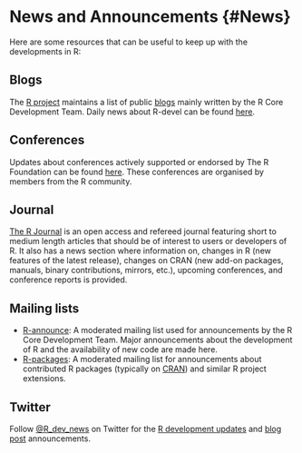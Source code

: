 # News and Announcements {#News}

Here are some resources that can be useful to keep up with the developments in R:

## Blogs

The [R project](https://www.r-project.org/) maintains a list of public [blogs](https://developer.r-project.org/Blog/public/) mainly written by the R Core Development Team. Daily news about R-devel can be found [here](https://developer.r-project.org/blosxom.cgi/R-devel).

## Conferences

Updates about conferences actively supported or endorsed by The R Foundation can be found [here](https://www.r-project.org/conferences/). These conferences are organised by members from the R community.

## Journal

[The R Journal](https://journal.r-project.org/) is an open access and refereed journal featuring short to medium length articles that should be of interest to users or developers of R. It also has a news section where information on, changes in R (new features of the latest release), changes on CRAN (new add-on packages, manuals, binary contributions, mirrors, etc.), upcoming conferences, and conference reports is provided.


## Mailing lists

  * [R-announce](https://stat.ethz.ch/mailman/listinfo/r-announce): A moderated mailing list used for announcements by the R Core Development Team. Major announcements about the development of R and the availability of new code are made here.
  * [R-packages](https://stat.ethz.ch/mailman/listinfo/r-packages): A moderated mailing list for announcements about contributed R packages (typically on [CRAN](https://cran.r-project.org/)) and similar R project extensions.

## Twitter

Follow [\@R_dev_news](https://twitter.com/R_dev_news) on Twitter for the [R development updates](https://developer.r-project.org/RSSfeeds.html) and [blog post](https://developer.r-project.org/Blog/public/) announcements.
